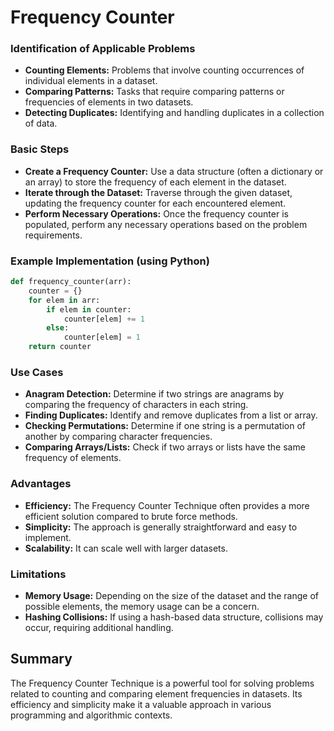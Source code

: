 # Frequency Counter  

### Identification of Applicable Problems

   - **Counting Elements:** Problems that involve counting occurrences of individual elements in a dataset.
   - **Comparing Patterns:** Tasks that require comparing patterns or frequencies of elements in two datasets.
   - **Detecting Duplicates:** Identifying and handling duplicates in a collection of data.

### Basic Steps

   - **Create a Frequency Counter:** Use a data structure (often a dictionary or an array) to store the frequency of each element in the dataset.
   - **Iterate through the Dataset:** Traverse through the given dataset, updating the frequency counter for each encountered element.
   - **Perform Necessary Operations:** Once the frequency counter is populated, perform any necessary operations based on the problem requirements.

### Example Implementation (using Python)

   ```python
   def frequency_counter(arr):
       counter = {}
       for elem in arr:
           if elem in counter:
               counter[elem] += 1
           else:
               counter[elem] = 1
       return counter
   ```

### Use Cases

   - **Anagram Detection:** Determine if two strings are anagrams by comparing the frequency of characters in each string.
   - **Finding Duplicates:** Identify and remove duplicates from a list or array.
   - **Checking Permutations:** Determine if one string is a permutation of another by comparing character frequencies.
   - **Comparing Arrays/Lists:** Check if two arrays or lists have the same frequency of elements.

### Advantages

   - **Efficiency:** The Frequency Counter Technique often provides a more efficient solution compared to brute force methods.
   - **Simplicity:** The approach is generally straightforward and easy to implement.
   - **Scalability:** It can scale well with larger datasets.

### Limitations

   - **Memory Usage:** Depending on the size of the dataset and the range of possible elements, the memory usage can be a concern.
   - **Hashing Collisions:** If using a hash-based data structure, collisions may occur, requiring additional handling.

## Summary
The Frequency Counter Technique is a powerful tool for solving problems related to counting and comparing element frequencies in datasets. Its efficiency and simplicity make it a valuable approach in various programming and algorithmic contexts.
